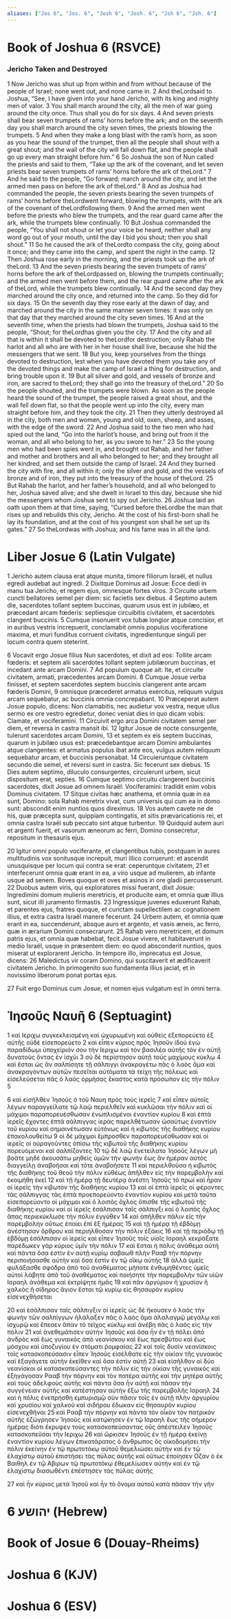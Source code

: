 ```yaml
---
aliases: ["Jos 6", "Jos. 6", "Josh 6", "Josh. 6", "Jsh 6", "Jsh. 6"]
---
```



# Book of Joshua 6 (RSVCE)

### Jericho Taken and Destroyed
1 Now Jericho was shut up from within and from without because of the people of Israel; none went out, and none came in.
2 And theLordsaid to Joshua, “See, I have given into your hand Jericho, with its king and mighty men of valor.
3 You shall march around the city, all the men of war going around the city once. Thus shall you do for six days.
4 And seven priests shall bear seven trumpets of rams’ horns before the ark; and on the seventh day you shall march around the city seven times, the priests blowing the trumpets.
5 And when they make a long blast with the ram’s horn, as soon as you hear the sound of the trumpet, then all the people shall shout with a great shout; and the wall of the city will fall down flat, and the people shall go up every man straight before him.”
6 So Joshua the son of Nun called the priests and said to them, “Take up the ark of the covenant, and let seven priests bear seven trumpets of rams’ horns before the ark of theLord.”
7 And he said to the people, “Go forward; march around the city, and let the armed men pass on before the ark of theLord.”
8 And as Joshua had commanded the people, the seven priests bearing the seven trumpets of rams’ horns before theLordwent forward, blowing the trumpets, with the ark of the covenant of theLordfollowing them.
9 And the armed men went before the priests who blew the trumpets, and the rear guard came after the ark, while the trumpets blew continually.
10 But Joshua commanded the people, “You shall not shout or let your voice be heard, neither shall any word go out of your mouth, until the day I bid you shout; then you shall shout.”
11 So he caused the ark of theLordto compass the city, going about it once; and they came into the camp, and spent the night in the camp.
12 Then Joshua rose early in the morning, and the priests took up the ark of theLord.
13 And the seven priests bearing the seven trumpets of rams’ horns before the ark of theLordpassed on, blowing the trumpets continually; and the armed men went before them, and the rear guard came after the ark of theLord, while the trumpets blew continually.
14 And the second day they marched around the city once, and returned into the camp. So they did for six days.
15 On the seventh day they rose early at the dawn of day, and marched around the city in the same manner seven times: it was only on that day that they marched around the city seven times.
16 And at the seventh time, when the priests had blown the trumpets, Joshua said to the people, “Shout; for theLordhas given you the city.
17 And the city and all that is within it shall be devoted to theLordfor destruction; only Rahab the harlot and all who are with her in her house shall live, because she hid the messengers that we sent.
18 But you, keep yourselves from the things devoted to destruction, lest when you have devoted them you take any of the devoted things and make the camp of Israel a thing for destruction, and bring trouble upon it.
19 But all silver and gold, and vessels of bronze and iron, are sacred to theLord; they shall go into the treasury of theLord.”
20 So the people shouted, and the trumpets were blown. As soon as the people heard the sound of the trumpet, the people raised a great shout, and the wall fell down flat, so that the people went up into the city, every man straight before him, and they took the city.
21 Then they utterly destroyed all in the city, both men and women, young and old, oxen, sheep, and asses, with the edge of the sword.
22 And Joshua said to the two men who had spied out the land, “Go into the harlot’s house, and bring out from it the woman, and all who belong to her, as you swore to her.”
23 So the young men who had been spies went in, and brought out Rahab, and her father and mother and brothers and all who belonged to her; and they brought all her kindred, and set them outside the camp of Israel.
24 And they burned the city with fire, and all within it; only the silver and gold, and the vessels of bronze and of iron, they put into the treasury of the house of theLord.
25 But Rahab the harlot, and her father’s household, and all who belonged to her, Joshua saved alive; and she dwelt in Israel to this day, because she hid the messengers whom Joshua sent to spy out Jericho.
26 Joshua laid an oath upon them at that time, saying, “Cursed before theLordbe the man that rises up and rebuilds this city, Jericho. At the cost of his first-born shall he lay its foundation, and at the cost of his youngest son shall he set up its gates.”
27 So theLordwas with Joshua; and his fame was in all the land.


# Liber Josue 6 (Latin Vulgate)

1 Jericho autem clausa erat atque munita, timore filiorum Israël, et nullus egredi audebat aut ingredi.
2 Dixitque Dominus ad Josue: Ecce dedi in manu tua Jericho, et regem ejus, omnesque fortes viros.
3 Circuite urbem cuncti bellatores semel per diem: sic facietis sex diebus.
4 Septimo autem die, sacerdotes tollant septem buccinas, quarum usus est in jubilæo, et præcedant arcam fœderis: septiesque circuibitis civitatem, et sacerdotes clangent buccinis.
5 Cumque insonuerit vox tubæ longior atque concisior, et in auribus vestris increpuerit, conclamabit omnis populus vociferatione maxima, et muri funditus corruent civitatis, ingredienturque singuli per locum contra quem steterint.

6 Vocavit ergo Josue filius Nun sacerdotes, et dixit ad eos: Tollite arcam fœderis: et septem alii sacerdotes tollant septem jubilæorum buccinas, et incedant ante arcam Domini.
7 Ad populum quoque ait: Ite, et circuite civitatem, armati, præcedentes arcam Domini.
8 Cumque Josue verba finisset, et septem sacerdotes septem buccinis clangerent ante arcam fœderis Domini,
9 omnisque præcederet armatus exercitus, reliquum vulgus arcam sequebatur, ac buccinis omnia concrepabant.
10 Præceperat autem Josue populo, dicens: Non clamabitis, nec audietur vox vestra, neque ullus sermo ex ore vestro egredietur, donec veniat dies in quo dicam vobis: Clamate, et vociferamini.
11 Circuivit ergo arca Domini civitatem semel per diem, et reversa in castra mansit ibi.
12 Igitur Josue de nocte consurgente, tulerunt sacerdotes arcam Domini,
13 et septem ex eis septem buccinas, quarum in jubilæo usus est: præcedebantque arcam Domini ambulantes atque clangentes: et armatus populus ibat ante eos, vulgus autem reliquum sequebatur arcam, et buccinis personabat.
14 Circuieruntque civitatem secundo die semel, et reversi sunt in castra. Sic fecerunt sex diebus.
15 Dies autem septimo, diluculo consurgentes, circuierunt urbem, sicut dispositum erat, septies.
16 Cumque septimo circuitu clangerent buccinis sacerdotes, dixit Josue ad omnem Israël: Vociferamini: tradidit enim vobis Dominus civitatem.
17 Sitque civitas hæc anathema, et omnia quæ in ea sunt, Domino: sola Rahab meretrix vivat, cum universis qui cum ea in domo sunt: abscondit enim nuntios quos direximus.
18 Vos autem cavete ne de his, quæ præcepta sunt, quippiam contingatis, et sitis prævaricationis rei, et omnia castra Israël sub peccato sint atque turbentur.
19 Quidquid autem auri et argenti fuerit, et vasorum æneorum ac ferri, Domino consecretur, repositum in thesauris ejus.

20 Igitur omni populo vociferante, et clangentibus tubis, postquam in aures multitudinis vox sonitusque increpuit, muri illico corruerunt: et ascendit unusquisque per locum qui contra se erat: ceperuntque civitatem,
21 et interfecerunt omnia quæ erant in ea, a viro usque ad mulierem, ab infante usque ad senem. Boves quoque et oves et asinos in ore gladii percusserunt.
22 Duobus autem viris, qui exploratores missi fuerant, dixit Josue: Ingredimini domum mulieris meretricis, et producite eam, et omnia quæ illius sunt, sicut illi juramento firmastis.
23 Ingressique juvenes eduxerunt Rahab, et parentes ejus, fratres quoque, et cunctam supellectilem ac cognationem illius, et extra castra Israël manere fecerunt.
24 Urbem autem, et omnia quæ erant in ea, succenderunt, absque auro et argento, et vasis æneis, ac ferro, quæ in ærarium Domini consecrarunt.
25 Rahab vero meretricem, et domum patris ejus, et omnia quæ habebat, fecit Josue vivere, et habitaverunt in medio Israël, usque in præsentem diem: eo quod absconderit nuntios, quos miserat ut explorarent Jericho. In tempore illo, imprecatus est Josue, dicens:
26 Maledictus vir coram Domino, qui suscitaverit et ædificaverit civitatem Jericho. In primogenito suo fundamenta illius jaciat, et in novissimo liberorum ponat portas ejus.

27 Fuit ergo Dominus cum Josue, et nomen ejus vulgatum est in omni terra.


# Ἰησοῦς Nαυῆ 6 (Septuagint)

1 καὶ Ιεριχω συγκεκλεισμένη καὶ ὠχυρωμένη καὶ οὐθεὶς ἐξεπορεύετο ἐξ αὐτῆς οὐδὲ εἰσεπορεύετο
2 καὶ εἶπεν κύριος πρὸς Ἰησοῦν ἰδοὺ ἐγὼ παραδίδωμι ὑποχείριόν σου τὴν Ιεριχω καὶ τὸν βασιλέα αὐτῆς τὸν ἐν αὐτῇ δυνατοὺς ὄντας ἐν ἰσχύι
3 σὺ δὲ περίστησον αὐτῇ τοὺς μαχίμους κύκλῳ
4 καὶ ἔσται ὡς ἂν σαλπίσητε τῇ σάλπιγγι ἀνακραγέτω πᾶς ὁ λαὸς ἅμα καὶ ἀνακραγόντων αὐτῶν πεσεῖται αὐτόματα τὰ τείχη τῆς πόλεως καὶ εἰσελεύσεται πᾶς ὁ λαὸς ὁρμήσας ἕκαστος κατὰ πρόσωπον εἰς τὴν πόλιν
5

6 καὶ εἰσῆλθεν Ἰησοῦς ὁ τοῦ Ναυη πρὸς τοὺς ἱερεῖς
7 καὶ εἶπεν αὐτοῖς λέγων παραγγείλατε τῷ λαῷ περιελθεῖν καὶ κυκλῶσαι τὴν πόλιν καὶ οἱ μάχιμοι παραπορευέσθωσαν ἐνωπλισμένοι ἐναντίον κυρίου
8 καὶ ἑπτὰ ἱερεῖς ἔχοντες ἑπτὰ σάλπιγγας ἱερὰς παρελθέτωσαν ὡσαύτως ἐναντίον τοῦ κυρίου καὶ σημαινέτωσαν εὐτόνως καὶ ἡ κιβωτὸς τῆς διαθήκης κυρίου ἐπακολουθείτω
9 οἱ δὲ μάχιμοι ἔμπροσθεν παραπορευέσθωσαν καὶ οἱ ἱερεῖς οἱ οὐραγοῦντες ὀπίσω τῆς κιβωτοῦ τῆς διαθήκης κυρίου πορευόμενοι καὶ σαλπίζοντες
10 τῷ δὲ λαῷ ἐνετείλατο Ἰησοῦς λέγων μὴ βοᾶτε μηδὲ ἀκουσάτω μηθεὶς ὑμῶν τὴν φωνήν ἕως ἂν ἡμέραν αὐτὸς διαγγείλῃ ἀναβοῆσαι καὶ τότε ἀναβοήσετε
11 καὶ περιελθοῦσα ἡ κιβωτὸς τῆς διαθήκης τοῦ θεοῦ τὴν πόλιν εὐθέως ἀπῆλθεν εἰς τὴν παρεμβολὴν καὶ ἐκοιμήθη ἐκεῖ
12 καὶ τῇ ἡμέρᾳ τῇ δευτέρᾳ ἀνέστη Ἰησοῦς τὸ πρωί καὶ ἦραν οἱ ἱερεῖς τὴν κιβωτὸν τῆς διαθήκης κυρίου
13 καὶ οἱ ἑπτὰ ἱερεῖς οἱ φέροντες τὰς σάλπιγγας τὰς ἑπτὰ προεπορεύοντο ἐναντίον κυρίου καὶ μετὰ ταῦτα εἰσεπορεύοντο οἱ μάχιμοι καὶ ὁ λοιπὸς ὄχλος ὄπισθε τῆς κιβωτοῦ τῆς διαθήκης κυρίου καὶ οἱ ἱερεῖς ἐσάλπισαν ταῖς σάλπιγξι καὶ ὁ λοιπὸς ὄχλος ἅπας περιεκύκλωσε τὴν πόλιν ἐγγύθεν
14 καὶ ἀπῆλθεν πάλιν εἰς τὴν παρεμβολήν οὕτως ἐποίει ἐπὶ ἓξ ἡμέρας
15 καὶ τῇ ἡμέρᾳ τῇ ἑβδόμῃ ἀνέστησαν ὄρθρου καὶ περιήλθοσαν τὴν πόλιν ἑξάκις
16 καὶ τῇ περιόδῳ τῇ ἑβδόμῃ ἐσάλπισαν οἱ ἱερεῖς καὶ εἶπεν Ἰησοῦς τοῖς υἱοῖς Ισραηλ κεκράξατε παρέδωκεν γὰρ κύριος ὑμῖν τὴν πόλιν
17 καὶ ἔσται ἡ πόλις ἀνάθεμα αὐτὴ καὶ πάντα ὅσα ἐστὶν ἐν αὐτῇ κυρίῳ σαβαωθ πλὴν Ρααβ τὴν πόρνην περιποιήσασθε αὐτὴν καὶ ὅσα ἐστὶν ἐν τῷ οἴκῳ αὐτῆς
18 ἀλλὰ ὑμεῖς φυλάξασθε σφόδρα ἀπὸ τοῦ ἀναθέματος μήποτε ἐνθυμηθέντες ὑμεῖς αὐτοὶ λάβητε ἀπὸ τοῦ ἀναθέματος καὶ ποιήσητε τὴν παρεμβολὴν τῶν υἱῶν Ισραηλ ἀνάθεμα καὶ ἐκτρίψητε ἡμᾶς
19 καὶ πᾶν ἀργύριον ἢ χρυσίον ἢ χαλκὸς ἢ σίδηρος ἅγιον ἔσται τῷ κυρίῳ εἰς θησαυρὸν κυρίου εἰσενεχθήσεται

20 καὶ ἐσάλπισαν ταῖς σάλπιγξιν οἱ ἱερεῖς ὡς δὲ ἤκουσεν ὁ λαὸς τὴν φωνὴν τῶν σαλπίγγων ἠλάλαξεν πᾶς ὁ λαὸς ἅμα ἀλαλαγμῷ μεγάλῳ καὶ ἰσχυρῷ καὶ ἔπεσεν ἅπαν τὸ τεῖχος κύκλῳ καὶ ἀνέβη πᾶς ὁ λαὸς εἰς τὴν πόλιν
21 καὶ ἀνεθεμάτισεν αὐτὴν Ἰησοῦς καὶ ὅσα ἦν ἐν τῇ πόλει ἀπὸ ἀνδρὸς καὶ ἕως γυναικός ἀπὸ νεανίσκου καὶ ἕως πρεσβύτου καὶ ἕως μόσχου καὶ ὑποζυγίου ἐν στόματι ῥομφαίας
22 καὶ τοῖς δυσὶν νεανίσκοις τοῖς κατασκοπεύσασιν εἶπεν Ἰησοῦς εἰσέλθατε εἰς τὴν οἰκίαν τῆς γυναικὸς καὶ ἐξαγάγετε αὐτὴν ἐκεῖθεν καὶ ὅσα ἐστὶν αὐτῇ
23 καὶ εἰσῆλθον οἱ δύο νεανίσκοι οἱ κατασκοπεύσαντες τὴν πόλιν εἰς τὴν οἰκίαν τῆς γυναικὸς καὶ ἐξηγάγοσαν Ρααβ τὴν πόρνην καὶ τὸν πατέρα αὐτῆς καὶ τὴν μητέρα αὐτῆς καὶ τοὺς ἀδελφοὺς αὐτῆς καὶ πάντα ὅσα ἦν αὐτῇ καὶ πᾶσαν τὴν συγγένειαν αὐτῆς καὶ κατέστησαν αὐτὴν ἔξω τῆς παρεμβολῆς Ισραηλ
24 καὶ ἡ πόλις ἐνεπρήσθη ἐμπυρισμῷ σὺν πᾶσιν τοῖς ἐν αὐτῇ πλὴν ἀργυρίου καὶ χρυσίου καὶ χαλκοῦ καὶ σιδήρου ἔδωκαν εἰς θησαυρὸν κυρίου εἰσενεχθῆναι
25 καὶ Ρααβ τὴν πόρνην καὶ πάντα τὸν οἶκον τὸν πατρικὸν αὐτῆς ἐζώγρησεν Ἰησοῦς καὶ κατῴκησεν ἐν τῷ Ισραηλ ἕως τῆς σήμερον ἡμέρας διότι ἔκρυψεν τοὺς κατασκοπεύσαντας οὓς ἀπέστειλεν Ἰησοῦς κατασκοπεῦσαι τὴν Ιεριχω
26 καὶ ὥρκισεν Ἰησοῦς ἐν τῇ ἡμέρᾳ ἐκείνῃ ἐναντίον κυρίου λέγων ἐπικατάρατος ὁ ἄνθρωπος ὃς οἰκοδομήσει τὴν πόλιν ἐκείνην ἐν τῷ πρωτοτόκῳ αὐτοῦ θεμελιώσει αὐτὴν καὶ ἐν τῷ ἐλαχίστῳ αὐτοῦ ἐπιστήσει τὰς πύλας αὐτῆς καὶ οὕτως ἐποίησεν Οζαν ὁ ἐκ Βαιθηλ ἐν τῷ Αβιρων τῷ πρωτοτόκῳ ἐθεμελίωσεν αὐτὴν καὶ ἐν τῷ ἐλαχίστῳ διασωθέντι ἐπέστησεν τὰς πύλας αὐτῆς

27 καὶ ἦν κύριος μετὰ Ἰησοῦ καὶ ἦν τὸ ὄνομα αὐτοῦ κατὰ πᾶσαν τὴν γῆν


# 6 יהושע (Hebrew)


# Book of Josue 6 (Douay-Rheims)


# Joshua 6 (KJV)


# Joshua 6 (ESV)

